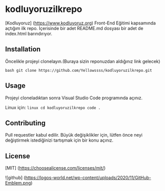# kodluyoruzilkrepo
[Kodluyoruz] (https://www.kodluyoruz.org) Front-End Eğitimi kapsamında açtığım ilk repo. İçerisinde bir adet README.md dosyası bir adet de index.html barındırıyor.

## Installation

Öncelikle projeyi clonelayın.(Buraya sizin reponuzdan aldığınız link gelecek)

```bash git clone https://github.com/Yellowssss/kodluyoruzilkrepo.git ```

## Usage 

Projeyi cloneladıktan sonra Visual Studio Code programında açınız.

Linux için:
```linux cd kodluyoruzilkrepo code . ```

## Contributing
Pull requestler kabul edilir. Büyük değişiklikler için, lütfen önce neyi değiştirmek istediğinizi tartışmak için bir konu açınız.

## License
[MIT] (https://choosealicense.com/licenses/mit/)

![github] (https://logos-world.net/wp-content/uploads/2020/11/GitHub-Emblem.png)
